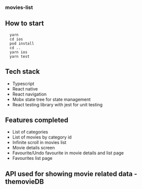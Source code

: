 ### movies-list

## How to start

```
  yarn
  cd ios
  pod install
  cd ..
  yarn ios
  yarn test
```

## Tech stack

- Typescript
- React native
- React navigation
- Mobx state tree for state management
- React testing library with jest for unit testing

## Features completed

- List of categories
- List of movies by category id
- Infinite scroll in movies list
- Movie details screen
- Favourite/Undo favourite in movie details and list page
- Favourites list page


## API used for showing movie related data - themovieDB
